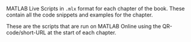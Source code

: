 MATLAB Live Scripts in `.mlx` format for each chapter of the book.  These contain all the code snippets and examples for the chapter.

These are the scripts that are run on MATLAB Online using the QR-code/short-URL at the start of each chapter.